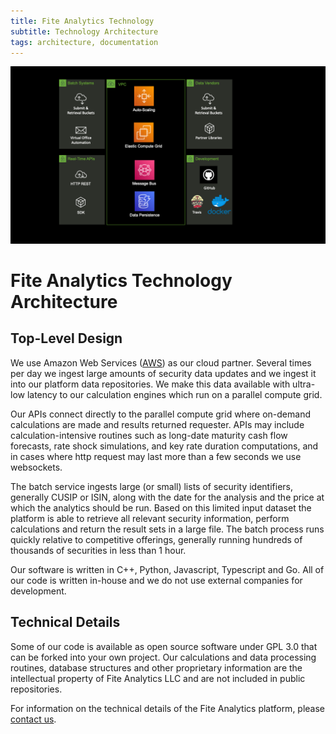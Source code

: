 ```yaml
---
title: Fite Analytics Technology
subtitle: Technology Architecture
tags: architecture, documentation
---
```


![](./images/fite_architecture.png)

# Fite Analytics Technology Architecture

## Top-Level Design

We use Amazon Web Services ([AWS](https://aws.amazon.com)) as our cloud partner. Several times per day we ingest 
large amounts of security data updates and we ingest it into our platform data repositories. We make this data available 
with ultra-low latency to our calculation engines which run on a parallel compute grid.

Our APIs connect directly to the parallel compute grid where on-demand calculations are made and results returned 
requester. APIs may include calculation-intensive routines such as long-date maturity cash flow forecasts, rate shock 
simulations, and key rate duration computations, and in cases where http request may last more than a few seconds we use websockets.

The batch service ingests large (or small) lists of security identifiers, generally CUSIP or ISIN, along with the date 
for the analysis and the price at which the analytics should be run. Based on this limited input dataset the platform is 
able to retrieve all relevant security information, perform calculations and return the result sets in a large file. The batch 
process runs quickly relative to competitive offerings, generally running hundreds of thousands of securities in less than 
1 hour.

Our software is written in C++, Python, Javascript, Typescript and Go. All of our code is written in-house and we 
do not use external companies for development.

## Technical Details

Some of our code is available as open source software under GPL 3.0 that can be forked into your own project. Our calculations and data processing 
routines, database structures and other proprietary information are the intellectual property of Fite Analytics LLC 
and are not included in public repositories.

For information on the technical details of the Fite Analytics platform, please [contact us](mailto:info@fiteanalytics.com).


